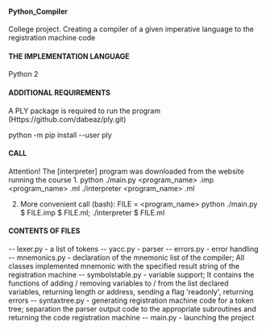 #### Python_Compiler
College project. Creating a compiler of a given imperative language to the registration machine code

#### THE IMPLEMENTATION LANGUAGE
Python 2

#### ADDITIONAL REQUIREMENTS
A PLY package is required to run the program
(Https://github.com/dabeaz/ply.git)

python -m pip install --user ply

#### CALL
Attention! The [interpreter] program was downloaded from the website running the course
1.
python ./main.py <program_name> .imp <program_name> .ml
./interpreter <program_name> .ml

2. More convenient call (bash):
FILE = <program_name>
python ./main.py $ FILE.imp $ FILE.ml; ./interpreter $ FILE.ml


#### CONTENTS OF FILES
-- lexer.py - a list of tokens
-- yacc.py - parser
-- errors.py - error handling
-- mnemonics.py - declaration of the mnemonic list of the compiler; All classes implemented mnemonic with the specified result    string of the registration machine
-- symbolstable.py - variable support; It contains the functions of adding / removing variables to / from the list declared   
   variables, returning length or address, sending a flag 'readonly', returning errors
-- syntaxtree.py - generating registration machine code for a token tree; separation the parser output code to the appropriate 
   subroutines and returning the code registration machine
-- main.py - launching the project
